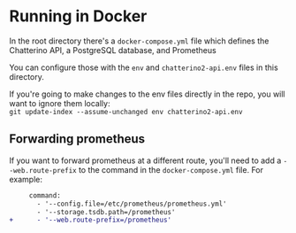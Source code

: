 # Running in Docker

In the root directory there's a `docker-compose.yml` file which defines the Chatterino API, a PostgreSQL database, and Prometheus

You can configure those with the `env` and `chatterino2-api.env` files in this directory.

If you're going to make changes to the env files directly in the repo, you will want to ignore them locally:  
`git update-index --assume-unchanged env chatterino2-api.env`

## Forwarding prometheus

If you want to forward prometheus at a different route, you'll need to add a `--web.route-prefix` to the command in the `docker-compose.yml` file. For example:  
```diff
     command:
       - '--config.file=/etc/prometheus/prometheus.yml'
       - '--storage.tsdb.path=/prometheus'
+      - '--web.route-prefix=/prometheus'
```

